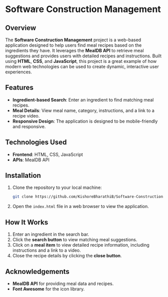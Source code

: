 # Software Construction Management

## Overview
The **Software Construction Management** project is a web-based application designed to help users find meal recipes based on the ingredients they have. It leverages the **MealDB API** to retrieve meal suggestions and provides users with detailed recipes and instructions. Built using **HTML**, **CSS**, and **JavaScript**, this project is a great example of how modern web technologies can be used to create dynamic, interactive user experiences.

## Features
- **Ingredient-based Search**: Enter an ingredient to find matching meal recipes.
- **Meal Details**: View meal name, category, instructions, and a link to a recipe video.
- **Responsive Design**: The application is designed to be mobile-friendly and responsive.

## Technologies Used
- **Frontend**: HTML, CSS, JavaScript
- **APIs**: MealDB API

## Installation

1. Clone the repository to your local machine:
    ```bash
    git clone https://github.com/KishoreBharathiB/Software-Construction-Management.git
    ```

2. Open the `index.html` file in a web browser to view the application.

## How It Works

1. Enter an ingredient in the search bar.
2. Click the **search button** to view matching meal suggestions.
3. Click on a **meal item** to view detailed recipe information, including instructions and a link to a video.
4. Close the recipe details by clicking the **close button**.


## Acknowledgements

- **MealDB API** for providing meal data and recipes.
- **Font Awesome** for the icon library.
